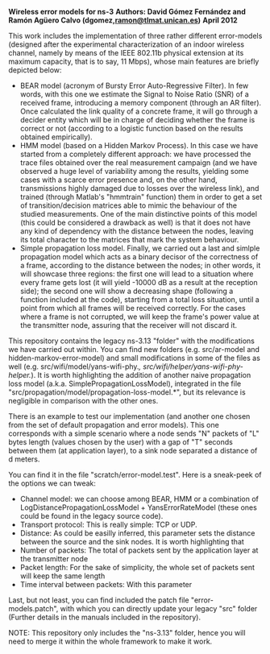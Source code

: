 ****Wireless error models for ns-3****
****Authors: David Gómez Fernández and Ramón Agüero Calvo (dgomez,ramon@tlmat.unican.es)****
****April 2012****

This work includes the implementation of three rather different error-models (designed after the experimental characterization of an indoor wireless channel, namely by means of the
IEEE 802.11b physical extension at its maximum capacity, that is to say, 11 Mbps), whose main features are briefly depicted below:
- BEAR model (acronym of Bursty Error Auto-Regressive Filter). In few words, with this one we estimate the Signal to Noise Ratio (SNR) of a received frame, introducing a memory component
  (through an AR filter). Once calculated the link quality of a concrete frame, it will go through a decider entity which will be in charge of deciding whether the frame is correct or not 
  (according to a logistic function based on the results obtained empirically).
- HMM model (based on a Hidden Markov Process). In this case we have started from a completely different approach: we have processed the trace files obtained over the real measurement
  campaign (and we have observed a huge level of variability among the results, yielding some cases with a scarce error presence and, on the other hand, transmissions highly damaged due to
  losses over the wireless link), and trained (through Matlab's "hmmtrain" function) them in order to get a set of transition/decision matrices able to mimic the behaviour of the studied
  measurements. One of the main distinctive points of this model (this could be considered a drawback as well) is that it does not have any kind of dependency with the distance between the 
  nodes, leaving its total character to the matrices that mark the system behaviour.
- Simple propagation loss model. Finally, we carried out a last and simlple propagation model which acts as a binary decisor of the correctness of a frame, according to the distance between the nodes;
  in other words, it will showcase three regions: the first one will lead to a situation where every frame gets lost (it will yield -10000 dB as a result at the reception side); the second 
  one will show a decreasing shape (following a function included at the code), starting from a total loss situation, until a point from which all frames will be received correctly. For the cases where a frame is not corrupted, we will
  keep the frame's power value at the transmitter node, assuring that the receiver will not discard it. 

This repository contains the legacy ns-3.13 "folder" with the modifications we have carried out within. You can find new folders (e.g. src/ar-model and hidden-markov-error-model) 
and small modifications in some of the files as well (e.g. src/wifi/model/yans-wifi-phy.*, src/wifi/helper/yans-wifi-phy-helper.*). It is worth highlighting the addition of
another naive propagation loss model (a.k.a. SimplePropagationLossModel), integrated in the file "src/propagation/model/propagation-loss-model.*", but its relevance is negligible in 
comparison with the other ones. 

There is an example to test our implementation (and another one chosen from the set of default propagation and error models). This one corresponds with a simple scenario where a node 
sends "N" packets of "L" bytes length (values chosen by the user) with a gap of "T" seconds between them (at application layer), to a sink node separated a distance of d meters.

You can find it in the file "scratch/error-model.test". Here is a sneak-peek of the options we can tweak:
 - Channel model: we can choose among BEAR, HMM or a combination of LogDistancePropagationLossModel + YansErrorRateModel (these ones could be found in the legacy source code).
 - Transport protocol: This is really simple: TCP or UDP.
 - Distance: As could be easilly inferred, this parameter sets the distance between the source and the sink nodes. It is worth highlighting that
 - Number of packets: The total of packets sent by the application layer at the transmitter node
 - Packet length: For the sake of simplicity, the whole set of packets sent will keep the same length
 - Time interval between packets: With this parameter

Last, but not least, you can find included the patch file "error-models.patch", with which you can directly update your legacy "src" folder (Further details in the manuals included in the
repository).	

NOTE: This repository only includes the "ns-3.13" folder, hence you will need to merge it within the whole framework to make it work.